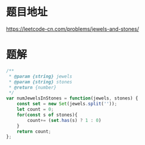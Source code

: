 # 题目地址
https://leetcode-cn.com/problems/jewels-and-stones/

# 题解
```js
/**
 * @param {string} jewels
 * @param {string} stones
 * @return {number}
 */
var numJewelsInStones = function(jewels, stones) {
    const set = new Set(jewels.split(''));
    let count = 0;
    for(const s of stones){
        count+= (set.has(s) ? 1 : 0)
    }
    return count;
};
```